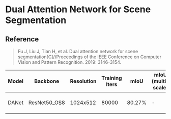 # Dual Attention Network for Scene Segmentation

## Reference

> Fu J, Liu J, Tian H, et al. Dual attention network for scene segmentation[C]//Proceedings of the IEEE Conference on Computer Vision and Pattern Recognition. 2019: 3146-3154.

| Model | Backbone | Resolution | Training Iters | mIoU | mIoU (multi-scale) | Links |
|-|-|-|-|-|-|-|
|DANet|ResNet50_OS8|1024x512|80000|80.27%|-|[model](https://paddleseg.bj.bcebos.com/dygraph/cityscapes/danet_resnet50_os8_cityscapes_1024x512_80k/model.pdparams) \| [log](https://paddleseg.bj.bcebos.com/dygraph/cityscapes/danet_resnet50_os8_cityscapes_1024x512_80k/train.log) \| [vdl](https://paddlepaddle.org.cn/paddle/visualdl/service/app?id=6caecf1222a0cc9124a376284a402cbe)|
